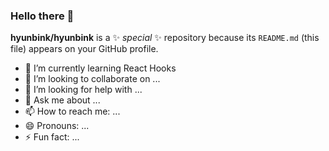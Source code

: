 ### Hello there 👋

**hyunbink/hyunbink** is a ✨ _special_ ✨ repository because its `README.md` (this file) appears on your GitHub profile.

<!--
- 🔭 I’m currently working on ...
-->
- 🌱 I’m currently learning React Hooks <img src="https://upload.wikimedia.org/wikipedia/commons/a/a7/React-icon.svg" style="height: 14px;" />
- 👯 I’m looking to collaborate on ...
- 🤔 I’m looking for help with ...
- 💬 Ask me about ...
- 📫 How to reach me: ...
- 😄 Pronouns: ...
- ⚡ Fun fact: ...

